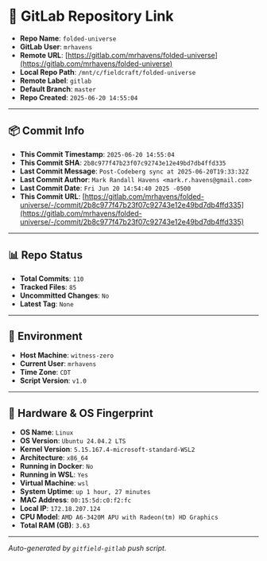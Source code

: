 # 🔗 GitLab Repository Link

- **Repo Name**: `folded-universe`
- **GitLab User**: `mrhavens`
- **Remote URL**: [https://gitlab.com/mrhavens/folded-universe](https://gitlab.com/mrhavens/folded-universe)
- **Local Repo Path**: `/mnt/c/fieldcraft/folded-universe`
- **Remote Label**: `gitlab`
- **Default Branch**: `master`
- **Repo Created**: `2025-06-20 14:55:04`

---

## 📦 Commit Info

- **This Commit Timestamp**: `2025-06-20 14:55:04`
- **This Commit SHA**: `2b8c977f47b23f07c92743e12e49bd7db4ffd335`
- **Last Commit Message**: `Post-Codeberg sync at 2025-06-20T19:33:32Z`
- **Last Commit Author**: `Mark Randall Havens <mark.r.havens@gmail.com>`
- **Last Commit Date**: `Fri Jun 20 14:54:40 2025 -0500`
- **This Commit URL**: [https://gitlab.com/mrhavens/folded-universe/-/commit/2b8c977f47b23f07c92743e12e49bd7db4ffd335](https://gitlab.com/mrhavens/folded-universe/-/commit/2b8c977f47b23f07c92743e12e49bd7db4ffd335)

---

## 📊 Repo Status

- **Total Commits**: `110`
- **Tracked Files**: `85`
- **Uncommitted Changes**: `No`
- **Latest Tag**: `None`

---

## 🧽 Environment

- **Host Machine**: `witness-zero`
- **Current User**: `mrhavens`
- **Time Zone**: `CDT`
- **Script Version**: `v1.0`

---

## 🧬 Hardware & OS Fingerprint

- **OS Name**: `Linux`
- **OS Version**: `Ubuntu 24.04.2 LTS`
- **Kernel Version**: `5.15.167.4-microsoft-standard-WSL2`
- **Architecture**: `x86_64`
- **Running in Docker**: `No`
- **Running in WSL**: `Yes`
- **Virtual Machine**: `wsl`
- **System Uptime**: `up 1 hour, 27 minutes`
- **MAC Address**: `00:15:5d:c0:f2:fc`
- **Local IP**: `172.18.207.124`
- **CPU Model**: `AMD A6-3420M APU with Radeon(tm) HD Graphics`
- **Total RAM (GB)**: `3.63`

---

_Auto-generated by `gitfield-gitlab` push script._
